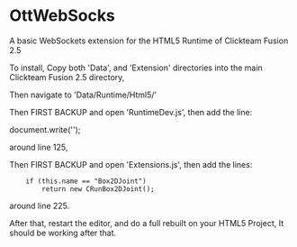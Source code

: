 OttWebSocks
===========

A basic WebSockets extension for the HTML5 Runtime of Clickteam Fusion 2.5

To install,
Copy both 'Data', and 'Extension' directories into the main Clickteam Fusion 2.5 directory,

Then navigate to 'Data/Runtime/Html5/'

Then FIRST BACKUP and open 'RuntimeDev.js', then add the line:

document.write('<script src="' + document.srcPath + 'WebSockets.js"></script>');

around line 125,

Then FIRST BACKUP and open 'Extensions.js', then add the lines:

    	if (this.name == "Box2DJoint")
    	    return new CRunBox2DJoint();

around line 225.

After that, restart the editor, and do a full rebuilt on your HTML5 Project,
It should be working after that.
